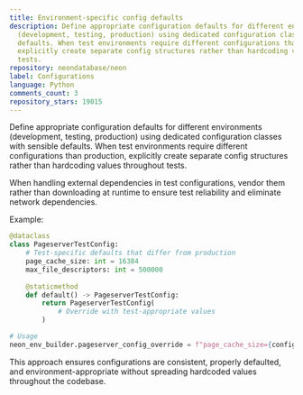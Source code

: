 ```yaml
---
title: Environment-specific config defaults
description: Define appropriate configuration defaults for different environments
  (development, testing, production) using dedicated configuration classes with sensible
  defaults. When test environments require different configurations than production,
  explicitly create separate config structures rather than hardcoding values throughout
  tests.
repository: neondatabase/neon
label: Configurations
language: Python
comments_count: 3
repository_stars: 19015
---
```


Define appropriate configuration defaults for different environments (development, testing, production) using dedicated configuration classes with sensible defaults. When test environments require different configurations than production, explicitly create separate config structures rather than hardcoding values throughout tests.

When handling external dependencies in test configurations, vendor them rather than downloading at runtime to ensure test reliability and eliminate network dependencies.

Example:
```python
@dataclass
class PageserverTestConfig:
    # Test-specific defaults that differ from production
    page_cache_size: int = 16384
    max_file_descriptors: int = 500000
    
    @staticmethod
    def default() -> PageserverTestConfig:
        return PageserverTestConfig(
            # Override with test-appropriate values
        )

# Usage
neon_env_builder.pageserver_config_override = f"page_cache_size={config.page_cache_size}; max_file_descriptors={config.max_file_descriptors}"
```

This approach ensures configurations are consistent, properly defaulted, and environment-appropriate without spreading hardcoded values throughout the codebase.
